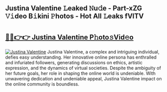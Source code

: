 ## Justina Valentine 𝙻eaked 𝙽u𝚍e - Part-xZG 𝚅𝚒deo B𝚒kini 𝙿hotos - Hot All 𝙻eaks fVlTV

# <h2><a href="http://ld0mof.urlbe.top/?page=Justina+Valentine">🔗🔗👉👉 Justina Valentine P𝚑oto𝚜Vid𝚎o</a></h2>

[![Justina Valentine](https://i.imgur.com/eBuTRDB.gif)](http://ld0mof.urlbe.top/?page=Justina+Valentine)
Justina Valentine, a complex and intriguing individual, defies easy understanding. Her innovative online persona has enthralled and infuriated followers, generating discussions on ethics, artistic expression, and the dynamics of virtual societies. Despite the ambiguity of her future goals, her role in shaping the online world is undeniable. With unwavering dedication and undeniable appeal, Justina Valentine impact on the online community is boundless.
